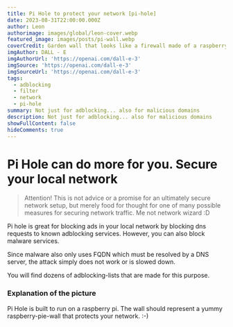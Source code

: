 ```yaml
---
title: Pi Hole to protect your network [pi-hole]
date: 2023-08-31T22:00:00.000Z
author: Leon
authorimage: images/global/leon-cover.webp
featured_image: images/posts/pi-wall.webp
coverCredit: Garden wall that looks like a firewall made of a raspberry pie
imgAuthor: DALL - E
imgAuthorUrl: 'https://openai.com/dall-e-3'
imgSource: 'https://openai.com/dall-e-3'
imgSourceUrl: 'https://openai.com/dall-e-3'
tags:
  - adblocking
  - filter
  - network
  - pi-hole
summary: Not just for adblocking... also for malicious domains
description: Not just for adblocking... also for malicious domains
showFullContent: false
hideComments: true
---
```


# Pi Hole can do more for you. Secure your local network

> Attention! This is not advice or a promise for an ultimately secure network setup, but merely food for thought for one of many possible measures for securing network traffic. Me not network wizard :D

Pi hole is great for blocking ads in your local network by blocking dns requests to known adblocking services. However, you can also block malware services.

Since malware also only uses FQDN which must be resolved by a DNS server, the attack simply does not work or is slowed down.

You will find dozens of adblocking-lists that are made for this purpose.

### Explanation of the picture

Pi Hole is built to run on a raspberry pi. The wall should represent a yummy raspberry-pie-wall that protects your network. :-)
